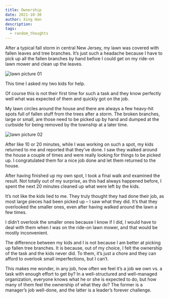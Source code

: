 ```yaml
---
title: Ownership
date: 2021-10-30
author: Xing Han
description: 
tags:
  - random_thoughts
---
```


After a typical fall storm in central New Jersey, my lawn was covered with fallen leaves and tree branches. It’s just such a headache because I have to pick up all the fallen branches by hand before I could get on my ride-on lawn mower and clean up the leaves.

![lawn picture 01](/Lawn01.jpg "Lawn after a storm")

This time I asked my two kids for help.

Of course this is not their first time for such a task and they know perfectly well what was expected of them and quickly got on the job.

My lawn circles around the house and there are always a few heavy-hit spots full of fallen stuff from the trees after a storm. The broken branches, large or small, are those need to be picked up by hand and dumped at the curbside for being removed by the township at a later time.

![lawn picture 02](/Lawn02.jpg "Curbside brush removal")

After like 10 or 20 minutes, while I was working on such a spot, my kids returned to me and reported that they’ve done. I saw they walked around the house a couple of times and were really looking for things to be picked up. I congratulated them for a nice job done and let them returned to the house.

After having finished up my own spot, I took a final walk and examined the result. Not totally out of my surprise, as this had always happened before, I spent the next 20 minutes cleaned up what were left by the kids.

It’s not like the kids lied to me. They truly thought they had done their job, as most large pieces had been picked up – I saw what they did. It’s that they overlooked the smaller ones, even after having walked around the lawn a few times.

I didn’t overlook the smaller ones because I know if I did, I would have to deal with them when I was on the ride-on lawn mower, and that would be mostly inconvenient.

The difference between my kids and I is not because I am better at picking up fallen tree branches. It is because, out of my choice, I felt the ownership of the task and the kids never did. To them, it’s just a chore and they can afford to overlook small imperfections, but I can’t.

This makes me wonder, in any job, how often we feel it’s a job we own vs. a task with enough effort to get by? In a well-structured and well-managed organization, everyone knows what he or she is expected to do, but how many of them feel the ownership of what they do? The former is a manager’s job well-done, and the latter is a leader’s forever challenge.
